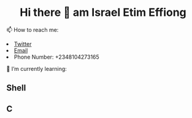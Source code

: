<H1 align="center"> Hi there 👋 am Israel Etim Effiong  </H1> 

<p>📫 How to reach me: 
<li><a href="https://twitter.com/hubdegame" target="blank">Twitter</a></li>
<li><a href="mailto:israel.iszy2336@gmail.com" target="blank">Email</a></li>
<li>Phone Number: +2348104273165</li></p>
<p>
🌱 I’m currently learning: 
<h2>Shell</h2>
<h2>C</h2>


</p>


















<!--
**iszyeffiong/iszyeffiong** is a ✨ _special_ ✨ repository because its `README.md` (this file) appears on your GitHub profile.

Here are some ideas to get you started:

- 🔭 I’m currently working on ...
- 🌱 I’m currently learning ...
- 👯 I’m looking to collaborate on ...
- 🤔 I’m looking for help with ...
- 💬 Ask me about ...
- 📫 How to reach me: ...
- 😄 Pronouns: ...
- ⚡ Fun fact: ...
-->
